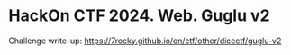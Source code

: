 # HackOn CTF 2024. Web. Guglu v2

Challenge write-up: https://7rocky.github.io/en/ctf/other/dicectf/guglu-v2
